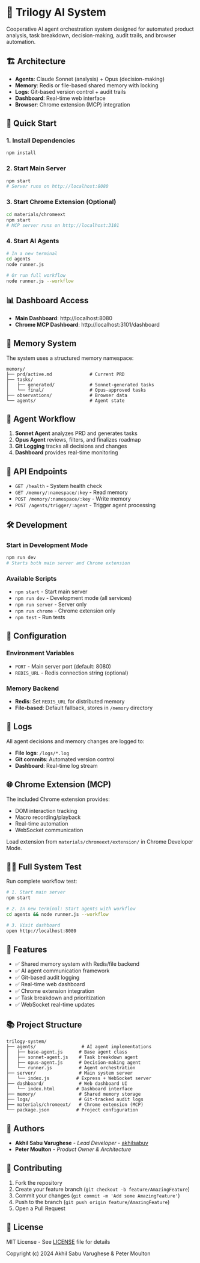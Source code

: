# 🤖 Trilogy AI System

Cooperative AI agent orchestration system designed for automated product analysis, task breakdown, decision-making, audit trails, and browser automation.

## 🏗️ Architecture

- **Agents**: Claude Sonnet (analysis) + Opus (decision-making)
- **Memory**: Redis or file-based shared memory with locking
- **Logs**: Git-based version control + audit trails
- **Dashboard**: Real-time web interface
- **Browser**: Chrome extension (MCP) integration

## 🚀 Quick Start

### 1. Install Dependencies
```bash
npm install
```

### 2. Start Main Server
```bash
npm start
# Server runs on http://localhost:8080
```

### 3. Start Chrome Extension (Optional)
```bash
cd materials/chromeext
npm start
# MCP server runs on http://localhost:3101
```

### 4. Start AI Agents
```bash
# In a new terminal
cd agents
node runner.js

# Or run full workflow
node runner.js --workflow
```

## 📊 Dashboard Access

- **Main Dashboard**: http://localhost:8080
- **Chrome MCP Dashboard**: http://localhost:3101/dashboard

## 🧠 Memory System

The system uses a structured memory namespace:

```
memory/
├── prd/active.md              # Current PRD
├── tasks/
│   ├── generated/             # Sonnet-generated tasks
│   └── final/                 # Opus-approved tasks
├── observations/              # Browser data
└── agents/                    # Agent state
```

## 🔄 Agent Workflow

1. **Sonnet Agent** analyzes PRD and generates tasks
2. **Opus Agent** reviews, filters, and finalizes roadmap
3. **Git Logging** tracks all decisions and changes
4. **Dashboard** provides real-time monitoring

## 📡 API Endpoints

- `GET /health` - System health check
- `GET /memory/:namespace/:key` - Read memory
- `POST /memory/:namespace/:key` - Write memory
- `POST /agents/trigger/:agent` - Trigger agent processing

## 🛠️ Development

### Start in Development Mode
```bash
npm run dev
# Starts both main server and Chrome extension
```

### Available Scripts
- `npm start` - Start main server
- `npm run dev` - Development mode (all services)
- `npm run server` - Server only
- `npm run chrome` - Chrome extension only
- `npm test` - Run tests

## 🔧 Configuration

### Environment Variables
- `PORT` - Main server port (default: 8080)
- `REDIS_URL` - Redis connection string (optional)

### Memory Backend
- **Redis**: Set `REDIS_URL` for distributed memory
- **File-based**: Default fallback, stores in `/memory` directory

## 📝 Logs

All agent decisions and memory changes are logged to:
- **File logs**: `/logs/*.log`
- **Git commits**: Automated version control
- **Dashboard**: Real-time log stream

## 🌐 Chrome Extension (MCP)

The included Chrome extension provides:
- DOM interaction tracking
- Macro recording/playback
- Real-time automation
- WebSocket communication

Load extension from `materials/chromeext/extension/` in Chrome Developer Mode.

## 🏃‍♂️ Full System Test

Run complete workflow test:
```bash
# 1. Start main server
npm start

# 2. In new terminal: Start agents with workflow
cd agents && node runner.js --workflow

# 3. Visit dashboard
open http://localhost:8080
```

## 🎯 Features

- ✅ Shared memory system with Redis/file backend
- ✅ AI agent communication framework
- ✅ Git-based audit logging
- ✅ Real-time web dashboard
- ✅ Chrome extension integration
- ✅ Task breakdown and prioritization
- ✅ WebSocket real-time updates

## 📚 Project Structure

```
trilogy-system/
├── agents/                 # AI agent implementations
│   ├── base-agent.js      # Base agent class
│   ├── sonnet-agent.js    # Task breakdown agent
│   ├── opus-agent.js      # Decision-making agent
│   └── runner.js          # Agent orchestration
├── server/                # Main system server
│   └── index.js          # Express + WebSocket server
├── dashboard/             # Web dashboard UI
│   └── index.html        # Dashboard interface
├── memory/                # Shared memory storage
├── logs/                  # Git-tracked audit logs
├── materials/chromeext/   # Chrome extension (MCP)
└── package.json          # Project configuration
```

## 👥 Authors

- **Akhil Sabu Varughese** - *Lead Developer* - [akhilsabuv](https://github.com/akhilsabuv)
- **Peter Moulton** - *Product Owner & Architecture*

## 🤝 Contributing

1. Fork the repository
2. Create your feature branch (`git checkout -b feature/AmazingFeature`)
3. Commit your changes (`git commit -m 'Add some AmazingFeature'`)
4. Push to the branch (`git push origin feature/AmazingFeature`)
5. Open a Pull Request

## 📄 License

MIT License - See [LICENSE](LICENSE) file for details

Copyright (c) 2024 Akhil Sabu Varughese & Peter Moulton